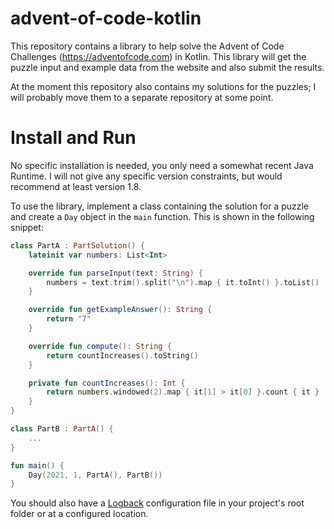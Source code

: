 # advent-of-code-kotlin

This repository contains a library to help solve the Advent of Code Challenges
(https://adventofcode.com) in Kotlin. This library will get the puzzle input and
example data from the website and also submit the results. 

At the moment this repository also contains my solutions for the puzzles; I will
probably move them to a separate repository at some point.

# Install and Run

No specific installation is needed, you only need a somewhat recent Java Runtime.
I will not give any specific version constraints, but would recommend at least
version 1.8.

To use the library, implement a class containing the solution for a puzzle and 
create a `Day` object in the `main` function. This is shown in the following 
snippet:
```kotlin
class PartA : PartSolution() {
    lateinit var numbers: List<Int>

    override fun parseInput(text: String) {
        numbers = text.trim().split("\n").map { it.toInt() }.toList()
    }

    override fun getExampleAnswer(): String {
        return "7"
    }

    override fun compute(): String {
        return countIncreases().toString()
    }

    private fun countIncreases(): Int {
        return numbers.windowed(2).map { it[1] > it[0] }.count { it }
    }
}

class PartB : PartA() {
    ...
}

fun main() {
    Day(2021, 1, PartA(), PartB())
}

```

You should also have a [Logback](https://logback.qos.ch/) configuration file in
your project's root folder or at a configured location.
